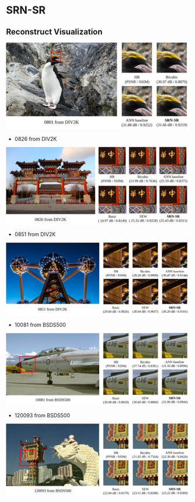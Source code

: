 # SRN-SR

## Reconstruct Visualization

![0801](assets/0801.svg)

- 0826 from DIV2K

![0826](assets/0826.svg)

- 0851 from DIV2K

![0851](assets/0851.svg)

- 10081 from BSDS500

![10081](assets/10081.svg)

- 120093 from BSDS500

![120093](assets/120093.svg)

